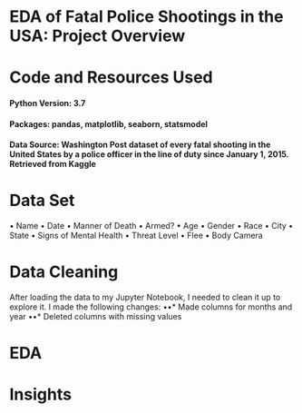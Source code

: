 # EDA of Fatal Police Shootings in the USA: Project Overview

# Code and Resources Used
#### Python Version: 3.7
#### Packages: pandas, matplotlib, seaborn, statsmodel
#### Data Source: Washington Post dataset of every fatal shooting in the United States by a police officer in the line of duty since January 1, 2015. Retrieved from Kaggle

# Data Set
• Name
• Date
• Manner of Death
• Armed?
• Age
• Gender
• Race
• City
• State
• Signs of Mental Health
• Threat Level
• Flee
• Body Camera

# Data Cleaning
After loading the data to my Jupyter Notebook, I needed to clean it up to explore it. I made the following changes: 
••* Made columns for months and year
••* Deleted columns with missing values

# EDA

# Insights
